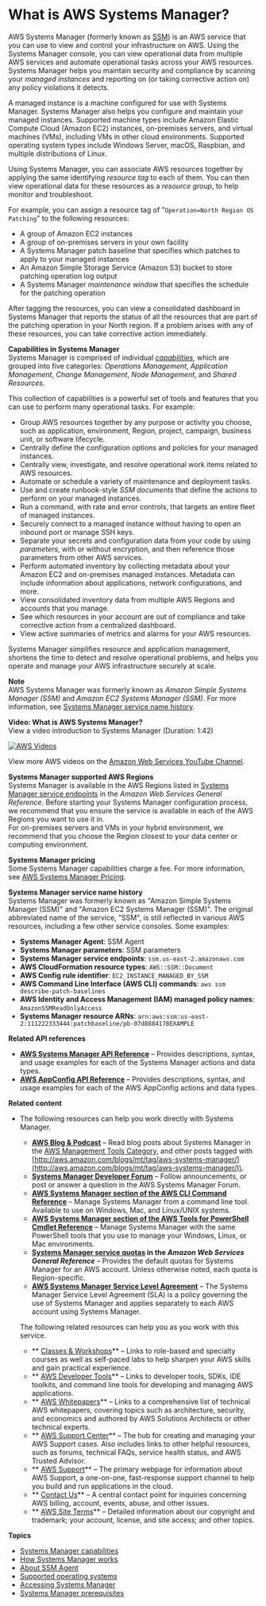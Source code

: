 # What is AWS Systems Manager?<a name="what-is-systems-manager"></a>

AWS Systems Manager \(formerly known as [SSM](#service-naming-history)\) is an AWS service that you can use to view and control your infrastructure on AWS\. Using the Systems Manager console, you can view operational data from multiple AWS services and automate operational tasks across your AWS resources\. Systems Manager helps you maintain security and compliance by scanning your *managed instances* and reporting on \(or taking corrective action on\) any policy violations it detects\.

A managed instance is a machine configured for use with Systems Manager\. Systems Manager also helps you configure and maintain your managed instances\. Supported machine types include Amazon Elastic Compute Cloud \(Amazon EC2\) instances, on\-premises servers, and virtual machines \(VMs\), including VMs in other cloud environments\. Supported operating system types include Windows Server, macOS, Raspbian, and multiple distributions of Linux\.

Using Systems Manager, you can associate AWS resources together by applying the same identifying *resource tag* to each of them\. You can then view operational data for these resources as a *resource group*, to help monitor and troubleshoot\. 

For example, you can assign a resource tag of "`Operation=North Region OS Patching`" to the following resources:
+ A group of Amazon EC2 instances
+ A group of on\-premises servers in your own facility
+ A Systems Manager patch baseline that specifies which patches to apply to your managed instances
+ An Amazon Simple Storage Service \(Amazon S3\) bucket to store patching operation log output
+ A Systems Manager *maintenance window* that specifies the schedule for the patching operation

After tagging the resources, you can view a consolidated dashboard in Systems Manager that reports the status of all the resources that are part of the patching operation in your North region\. If a problem arises with any of these resources, you can take corrective action immediately\. 

**Capabilities in Systems Manager**  
Systems Manager is comprised of individual *[capabilities](features.md)*, which are grouped into five categories: *Operations Management*, *Application Management*, *Change Management*, *Node Management*, and *Shared Resources*\.

This collection of capabilities is a powerful set of tools and features that you can use to perform many operational tasks\. For example:
+ Group AWS resources together by any purpose or activity you choose, such as application, environment, Region, project, campaign, business unit, or software lifecycle\.
+ Centrally define the configuration options and policies for your managed instances\.
+ Centrally view, investigate, and resolve operational work items related to AWS resources\.
+ Automate or schedule a variety of maintenance and deployment tasks\.
+ Use and create runbook\-style *SSM documents* that define the actions to perform on your managed instances\.
+ Run a command, with rate and error controls, that targets an entire fleet of managed instances\.
+ Securely connect to a managed instance without having to open an inbound port or manage SSH keys\.
+ Separate your secrets and configuration data from your code by using *parameters*, with or without encryption, and then reference those parameters from other AWS services\.
+ Perform automated inventory by collecting metadata about your Amazon EC2 and on\-premises managed instances\. Metadata can include information about applications, network configurations, and more\.
+ View consolidated inventory data from multiple AWS Regions and accounts that you manage\.
+ See which resources in your account are out of compliance and take corrective action from a centralized dashboard\.
+ View active summaries of metrics and alarms for your AWS resources\.

Systems Manager simplifies resource and application management, shortens the time to detect and resolve operational problems, and helps you operate and manage your AWS infrastructure securely at scale\. 

**Note**  
AWS Systems Manager was formerly known as *Amazon Simple Systems Manager \(SSM\)* and *Amazon EC2 Systems Manager \(SSM\)*\. For more information, see [Systems Manager service name history](#service-naming-history)\.

**Video: What is AWS Systems Manager?**  
View a video introduction to Systems Manager \(Duration: 1:42\)

[![AWS Videos](http://img.youtube.com/vi/MK4ZoCs-muo/0.jpg)](http://www.youtube.com/watch?v=MK4ZoCs-muo)

View more AWS videos on the [Amazon Web Services YouTube Channel](https://www.youtube.com/user/AmazonWebServices)\.

**Systems Manager supported AWS Regions**  
Systems Manager is available in the AWS Regions listed in [Systems Manager service endpoints](https://docs.aws.amazon.com/general/latest/gr/ssm.html#ssm_region) in the *Amazon Web Services General Reference*\. Before starting your Systems Manager configuration process, we recommend that you ensure the service is available in each of the AWS Regions you want to use it in\.   
For on\-premises servers and VMs in your hybrid environment, we recommend that you choose the Region closest to your data center or computing environment\.

**Systems Manager pricing**  
Some Systems Manager capabilities charge a fee\. For more information, see [AWS Systems Manager Pricing](https://aws.amazon.com/systems-manager/pricing/)\.

**Systems Manager service name history**  
Systems Manager was formerly known as "Amazon Simple Systems Manager \(SSM\)" and "Amazon EC2 Systems Manager \(SSM\)"\. The original abbreviated name of the service, "SSM", is still reflected in various AWS resources, including a few other service consoles\. Some examples:  
+ **Systems Manager Agent**: SSM Agent
+ **Systems Manager parameters**: SSM parameters
+ **Systems Manager service endpoints**: `ssm.us-east-2.amazonaws.com`
+ **AWS CloudFormation resource types**: `AWS::SSM::Document`
+ **AWS Config rule identifier**: `EC2_INSTANCE_MANAGED_BY_SSM`
+ **AWS Command Line Interface \(AWS CLI\) commands**: `aws ssm describe-patch-baselines`
+ **AWS Identity and Access Management \(IAM\) managed policy names**: `AmazonSSMReadOnlyAccess`
+ **Systems Manager resource ARNs**: `arn:aws:ssm:us-east-2:111222333444:patchbaseline/pb-07d8884178EXAMPLE`

**Related API references**
+ **[AWS Systems Manager API Reference](https://docs.aws.amazon.com/systems-manager/latest/APIReference/)** – Provides descriptions, syntax, and usage examples for each of the Systems Manager actions and data types\.
+ **[AWS AppConfig API Reference](https://docs.aws.amazon.com/appconfig/2019-10-09/APIReference/)** – Provides descriptions, syntax, and usage examples for each of the AWS AppConfig actions and data types\.

**Related content**
+ The following resources can help you work directly with Systems Manager\.
  + **[AWS Blog & Podcast](http://aws.amazon.com/blogs/)** – Read blog posts about Systems Manager in the [AWS Management Tools Category](http://aws.amazon.com/blogs/aws/category/management-tools/amazon-ec2-systems-manager/), and other posts tagged with [http://aws.amazon.com/blogs/mt/tag/aws-systems-manager/](http://aws.amazon.com/blogs/mt/tag/aws-systems-manager/)\.
  + **[Systems Manager Developer Forum](https://forums.aws.amazon.com/forum.jspa?forumID=185)** – Follow announcements, or post or answer a question in the AWS Systems Manager Forum\.
  + **[AWS Systems Manager section of the AWS CLI Command Reference](https://docs.aws.amazon.com/cli/latest/reference/ssm/index.html)** – Manage Systems Manager from a command line tool\. Available to use on Windows, Mac, and Linux/UNIX systems\.
  + **[AWS Systems Manager section of the AWS Tools for PowerShell Cmdlet Reference](https://docs.aws.amazon.com/powershell/latest/reference/items/AWS_Systems_Manager_cmdlets.html)** – Manage Systems Manager with the same PowerShell tools that you use to manage your Windows, Linux, or Mac environments\. 
  + **[Systems Manager service quotas](https://docs.aws.amazon.com/general/latest/gr/ssm.html#limits_ssm) in the *Amazon Web Services General Reference*** – Provides the default quotas for Systems Manager for an AWS account\. Unless otherwise noted, each quota is Region\-specific\.
  + **[AWS Systems Manager Service Level Agreement](https://aws.amazon.com/systems-manager/sla/)** – The Systems Manager Service Level Agreement \(SLA\) is a policy governing the use of Systems Manager and applies separately to each AWS account using Systems Manager\.

  The following related resources can help you as you work with this service\.
  + ** [Classes & Workshops](https://aws.amazon.com/training/course-descriptions/)** – Links to role\-based and specialty courses as well as self\-paced labs to help sharpen your AWS skills and gain practical experience\.
  + ** [AWS Developer Tools](https://aws.amazon.com/tools/)** – Links to developer tools, SDKs, IDE toolkits, and command line tools for developing and managing AWS applications\.
  + ** [AWS Whitepapers](https://aws.amazon.com/whitepapers/)** – Links to a comprehensive list of technical AWS whitepapers, covering topics such as architecture, security, and economics and authored by AWS Solutions Architects or other technical experts\.
  + ** [AWS Support Center](https://console.aws.amazon.com/support/home#/)** – The hub for creating and managing your AWS Support cases\. Also includes links to other helpful resources, such as forums, technical FAQs, service health status, and AWS Trusted Advisor\.
  + ** [AWS Support](https://aws.amazon.com/premiumsupport/)** – The primary webpage for information about AWS Support, a one\-on\-one, fast\-response support channel to help you build and run applications in the cloud\.
  + ** [Contact Us](https://aws.amazon.com/contact-us/)** – A central contact point for inquiries concerning AWS billing, account, events, abuse, and other issues\. 
  + ** [AWS Site Terms](https://aws.amazon.com/terms/)** – Detailed information about our copyright and trademark; your account, license, and site access; and other topics\.

**Topics**
+ [Systems Manager capabilities](features.md)
+ [How Systems Manager works](how-it-works.md)
+ [About SSM Agent](prereqs-ssm-agent.md)
+ [Supported operating systems](prereqs-operating-systems.md)
+ [Accessing Systems Manager](access-methods.md)
+ [Systems Manager prerequisites](systems-manager-prereqs.md)